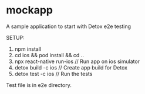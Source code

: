 # mockapp

A sample application to start with Detox e2e testing

SETUP:
1. npm install
2. cd ios && pod install && cd ..
3. npx react-native run-ios // Run app on ios simulator
4. detox build -c ios // Create app build for Detox
5. detox test -c ios // Run the tests

Test file is in e2e directory. 
